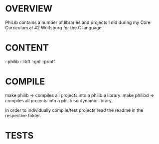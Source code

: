 # OVERVIEW
PhiLib contains a number of libraries and projects I did during my Core Curriculum
at 42 Wolfsburg for the C language.

# CONTENT
::philib
	::libft
	::gnl
	::printf

# COMPILE
make philib 	=> compiles all projects into a philib.a library.
make philibd	=> compiles all projects into a philib.so dynamic library.

In order to individually compile/test projects read the readme in the
respective folder.

# TESTS
